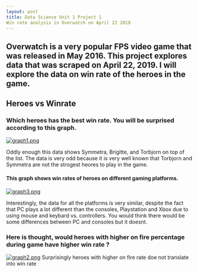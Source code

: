 ```yaml
---
layout: post
title: Data Science Unit 1 Project 1
Win rate analysis in Overwatch on April 22 2019
---
```


## Overwatch is a very popular FPS video game that was released in May 2016.  This project explores data that was scraped on April 22, 2019.  I will explore the data on win rate of the heroes in the game.

## Heroes vs Winrate
### Which heroes has the best win rate. You will be surprised according to this graph.
[![graph1.png](https://i.postimg.cc/fRJrqfnW/graph1.png)](https://postimg.cc/DS368swR)

Oddly enough this data shows Symmetra, Brigitte, and Torbjorn on top of the list. The data is very odd because it is very well known that Torbjorn and Symmetra are not the strogest heores to play in the game.

#### This graph shows win rates of heroes on different gaming platforms.

[![graph3.png](https://i.postimg.cc/tTk0GRr9/graph3.png)](https://postimg.cc/47Y2zGk0)

Interestingly, the data for all the platforms is very similar, despite the fact that PC plays a lot different than the consoles, Playstation and Xbox due to using mouse and keybard vs. controllers. You would think there would be some differences between PC and consoles but it doesnt.

### Here is thought, would heroes with higher on fire percentage during game have higher win rate ?
[![graph2.png](https://i.postimg.cc/fLmLcdTB/graph2.png)](https://postimg.cc/5Y9b16zC)
Surprisingly heroes with higher on fire rate doe not translate into win rate
